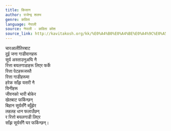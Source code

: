 ```yaml
---
title: किसान
author: राजेन्द्र शलभ
genre: कविता
language: नेपाली
source: नेपाली - कविता कोश
source_link: http://kavitakosh.org/kk/%E0%A4%B0%E0%A4%BE%E0%A4%9C%E0%A5%87%E0%A4%A8%E0%A5%8D%E0%A4%A6%E0%A5%8D%E0%A4%B0_%E0%A4%B6%E0%A4%B2%E0%A4%AD
---
```


चारआलीतिरबाट  
दुई जना गाडीवानहरू  
सूर्य अस्ताउनुअघि नै  
रित्ता बयलगाडाहरू लिएर फर्के  
रित्ता पेटहरूजस्तै  
रित्ता गाडीहरूमा  
हरेक साँझ यसरी नै  
यिनीहरू  
जीवनको भारी बोकेर  
खेतबाट फर्किन्छन्  
बिहान सूर्यसँगै ब्युँझेर  
लहलह धान फलाउँछन्  
र रित्तो बयलगाडी लिएर  
साँझ सूर्यसँगै घर फर्किन्छन्।

